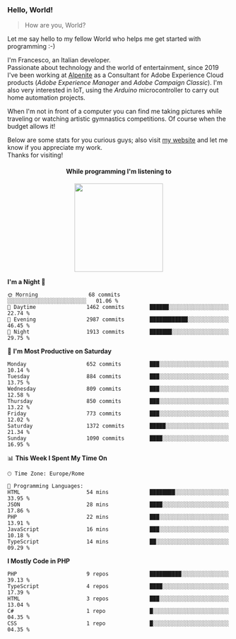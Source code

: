 ### Hello, World!

> How are you, World?

Let me say hello to my fellow World who helps me get started with programming :-)

I'm Francesco, an Italian developer.  
Passionate about technology and the world of entertainment, since 2019 I've been working at [Alpenite](https://www.alpenite.com) as a Consultant for Adobe Experience Cloud products (*Adobe Experience Manager* and *Adobe Campaign Classic*). I'm also very interested in IoT, using the *Arduino* microcontroller to carry out home automation projects.

When I'm not in front of a computer you can find me taking pictures while traveling or watching artistic gymnastics competitions. Of course when the budget allows it!

Below are some stats for you curious guys; also visit [my website](https://www.francescorega.eu) and let me know if you appreciate my work.  
Thanks for visiting!

<div align="center">
  <h4>While programming I'm listening to</h4>
  <a href="https://apps.francescorega.eu/now-playing/11147232609" target="_blank"><img src="https://apps.francescorega.eu/now-playing/11147232609" width="200"></a>
</div>

<!--START_SECTION:waka-->
**I'm a Night 🦉** 

```text
🌞 Morning                68 commits          ░░░░░░░░░░░░░░░░░░░░░░░░░   01.06 % 
🌆 Daytime                1462 commits        ██████░░░░░░░░░░░░░░░░░░░   22.74 % 
🌃 Evening                2987 commits        ████████████░░░░░░░░░░░░░   46.45 % 
🌙 Night                  1913 commits        ███████░░░░░░░░░░░░░░░░░░   29.75 % 
```
📅 **I'm Most Productive on Saturday** 

```text
Monday                   652 commits         ███░░░░░░░░░░░░░░░░░░░░░░   10.14 % 
Tuesday                  884 commits         ███░░░░░░░░░░░░░░░░░░░░░░   13.75 % 
Wednesday                809 commits         ███░░░░░░░░░░░░░░░░░░░░░░   12.58 % 
Thursday                 850 commits         ███░░░░░░░░░░░░░░░░░░░░░░   13.22 % 
Friday                   773 commits         ███░░░░░░░░░░░░░░░░░░░░░░   12.02 % 
Saturday                 1372 commits        █████░░░░░░░░░░░░░░░░░░░░   21.34 % 
Sunday                   1090 commits        ████░░░░░░░░░░░░░░░░░░░░░   16.95 % 
```


📊 **This Week I Spent My Time On** 

```text
🕑︎ Time Zone: Europe/Rome

💬 Programming Languages: 
HTML                     54 mins             ████████░░░░░░░░░░░░░░░░░   33.95 % 
JSON                     28 mins             ████░░░░░░░░░░░░░░░░░░░░░   17.86 % 
PHP                      22 mins             ███░░░░░░░░░░░░░░░░░░░░░░   13.91 % 
JavaScript               16 mins             ███░░░░░░░░░░░░░░░░░░░░░░   10.18 % 
TypeScript               14 mins             ██░░░░░░░░░░░░░░░░░░░░░░░   09.29 % 
```

**I Mostly Code in PHP** 

```text
PHP                      9 repos             ██████████░░░░░░░░░░░░░░░   39.13 % 
TypeScript               4 repos             ████░░░░░░░░░░░░░░░░░░░░░   17.39 % 
HTML                     3 repos             ███░░░░░░░░░░░░░░░░░░░░░░   13.04 % 
C#                       1 repo              █░░░░░░░░░░░░░░░░░░░░░░░░   04.35 % 
CSS                      1 repo              █░░░░░░░░░░░░░░░░░░░░░░░░   04.35 % 
```




<!--END_SECTION:waka-->
